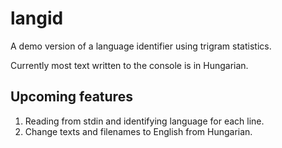 langid
======

A demo version of a language identifier using trigram statistics.

Currently most text written to the console is in Hungarian.

## Upcoming features

1. Reading from stdin and identifying language for each line.
2. Change texts and filenames to English from Hungarian.
